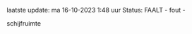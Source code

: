 laatste update: 
ma 16-10-2023  1:48   uur 
Status: FAALT - fout - 
<div class="service R">schijfruimte</div>